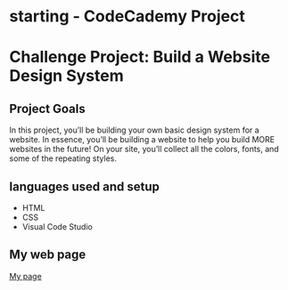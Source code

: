 # starting - CodeCademy Project
<h1>Challenge Project: Build a Website Design System</h1>
<h2>Project Goals</h2>
<p>In this project, you’ll be building your own basic design system for a website. In essence, you’ll be building a website to help you build MORE websites in the future! On your site, you’ll collect all the colors, fonts, and some of the repeating styles.</p>
<h2>languages used and setup</h2>
<ul>
  <li>HTML</li>
  <li>CSS</li>
  <li>Visual Code Studio</li>
</ul>
<h2>My web page</h2>
<a href="https://samar-al.github.io/starting/">My page</a>
